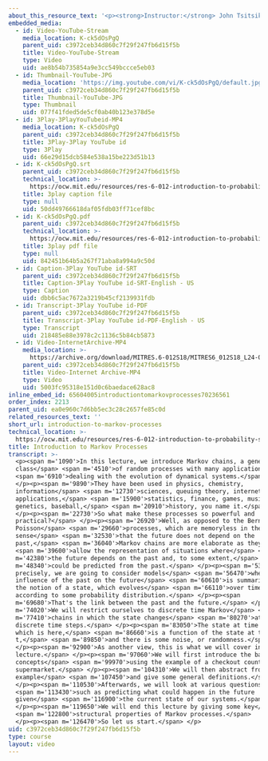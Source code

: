 ```yaml
---
about_this_resource_text: '<p><strong>Instructor:</strong> John Tsitsiklis</p>'
embedded_media:
  - id: Video-YouTube-Stream
    media_location: K-ck5dOsPgQ
    parent_uid: c3972ceb34d860c7f29f247fb6d15f5b
    title: Video-YouTube-Stream
    type: Video
    uid: ae8b54b735854a9e3cc549bccce5eb03
  - id: Thumbnail-YouTube-JPG
    media_location: 'https://img.youtube.com/vi/K-ck5dOsPgQ/default.jpg'
    parent_uid: c3972ceb34d860c7f29f247fb6d15f5b
    title: Thumbnail-YouTube-JPG
    type: Thumbnail
    uid: 077f41fded5de5cf0ab40b123e378d5e
  - id: 3Play-3PlayYouTubeid-MP4
    media_location: K-ck5dOsPgQ
    parent_uid: c3972ceb34d860c7f29f247fb6d15f5b
    title: 3Play-3Play YouTube id
    type: 3Play
    uid: 66e29d15dcb584e538a15be223d51b13
  - id: K-ck5dOsPgQ.srt
    parent_uid: c3972ceb34d860c7f29f247fb6d15f5b
    technical_location: >-
      https://ocw.mit.edu/resources/res-6-012-introduction-to-probability-spring-2018/part-iii-random-processes/introduction-to-markov-processes/K-ck5dOsPgQ.srt
    title: 3play caption file
    type: null
    uid: 50dd49766618daf05fdb03ff71cef8bc
  - id: K-ck5dOsPgQ.pdf
    parent_uid: c3972ceb34d860c7f29f247fb6d15f5b
    technical_location: >-
      https://ocw.mit.edu/resources/res-6-012-introduction-to-probability-spring-2018/part-iii-random-processes/introduction-to-markov-processes/K-ck5dOsPgQ.pdf
    title: 3play pdf file
    type: null
    uid: 842451b64b5a267f71aba8a994a9c50d
  - id: Caption-3Play YouTube id-SRT
    parent_uid: c3972ceb34d860c7f29f247fb6d15f5b
    title: Caption-3Play YouTube id-SRT-English - US
    type: Caption
    uid: dbb6c5ac7672a3219b45cf2139931fdb
  - id: Transcript-3Play YouTube id-PDF
    parent_uid: c3972ceb34d860c7f29f247fb6d15f5b
    title: Transcript-3Play YouTube id-PDF-English - US
    type: Transcript
    uid: 218485e88e3978c2c1136c5b84cb5873
  - id: Video-InternetArchive-MP4
    media_location: >-
      https://archive.org/download/MITRES.6-012S18/MITRES6_012S18_L24-02_300k.mp4
    parent_uid: c3972ceb34d860c7f29f247fb6d15f5b
    title: Video-Internet Archive-MP4
    type: Video
    uid: 5003fc95318e151d0c6baedace628ac8
inline_embed_id: 65604005introductiontomarkovprocesses70236561
order_index: 2213
parent_uid: ea0e960c7d6bb5ec3c28c2657fe85c0d
related_resources_text: ''
short_url: introduction-to-markov-processes
technical_location: >-
  https://ocw.mit.edu/resources/res-6-012-introduction-to-probability-spring-2018/part-iii-random-processes/introduction-to-markov-processes
title: Introduction to Markov Processes
transcript: >-
  <p><span m='1090'>In this lecture, we introduce Markov chains, a general
  class</span> <span m='4510'>of random processes with many applications</span>
  <span m='6910'>dealing with the evolution of dynamical systems.</span>
  </p><p><span m='9890'>They have been used in physics, chemistry,
  information</span> <span m='12730'>sciences, queuing theory, internet
  applications,</span> <span m='15900'>statistics, finance, games, music,
  genetics, baseball,</span> <span m='20910'>history, you name it.</span>
  </p><p><span m='22730'>So what make these processes so powerful and
  practical?</span> </p><p><span m='26920'>Well, as opposed to the Bernoulli and
  Poisson</span> <span m='29660'>processes, which are memoryless in the
  sense</span> <span m='32530'>that the future does not depend on the
  past,</span> <span m='36040'>Markov chains are more elaborate as they</span>
  <span m='39600'>allow the representation of situations where</span> <span
  m='42380'>the future depends on the past and, to some extent,</span> <span
  m='48340'>could be predicted from the past.</span> </p><p><span m='53370'>More
  precisely, we are going to consider models</span> <span m='56470'>where the
  influence of the past on the future</span> <span m='60610'>is summarized by
  the notion of a state, which evolves</span> <span m='66110'>over time
  according to some probability distribution.</span> </p><p><span
  m='69680'>That's the link between the past and the future.</span> </p><p><span
  m='74020'>We will restrict ourselves to discrete time Markov</span> <span
  m='77410'>chains in which the state changes</span> <span m='80270'>at certain
  discrete time steps.</span> </p><p><span m='83050'>The state at time t plus 1,
  which is here,</span> <span m='86660'>is a function of the state at time
  t,</span> <span m='89850'>and there is some noise, or randomness.</span>
  </p><p><span m='92900'>As another view, this is what we will cover in this
  lecture.</span> </p><p><span m='97060'>We will first introduce the basic
  concepts</span> <span m='99970'>using the example of a checkout counter at the
  supermarket.</span> </p><p><span m='104310'>We will then abstract from the
  example</span> <span m='107450'>and give some general definitions.</span>
  </p><p><span m='110530'>Afterwards, we will look at various questions,</span>
  <span m='113430'>such as predicting what could happen in the future
  given</span> <span m='116900'>the current state of our systems.</span>
  </p><p><span m='119650'>We will end this lecture by giving some key</span>
  <span m='122800'>structural properties of Markov processes.</span>
  </p><p><span m='126470'>So let us start.</span> </p>
uid: c3972ceb34d860c7f29f247fb6d15f5b
type: course
layout: video
---
```

